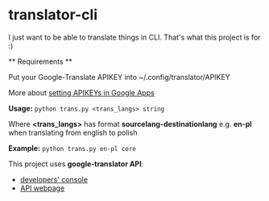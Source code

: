 # translator-cli #

I just want to be able to translate things in CLI. That's what this project is for :)

** Requirements **

Put your Google-Translate APIKEY into ~/.config/translator/APIKEY

More about [setting APIKEYs in Google Apps](https://support.google.com/cloud/answer/6158862?hl=en&ref_topic=6262490)

**Usage:** ```python trans.py <trans_langs> string```

Where **<trans_langs>** has format **sourcelang-destinationlang** e.g. **en-pl** when translating
from english to polish

**Example:** ```python trans.py en-pl core```

This project uses **google-translator API**:
- [developers' console](https://console.developers.google.com/project/)
- [API webpage](https://cloud.google.com/translate/v2)
